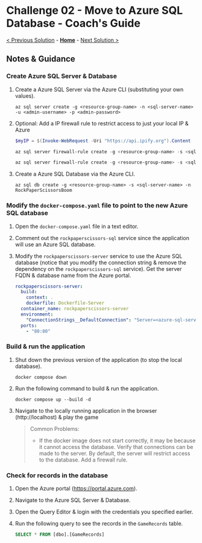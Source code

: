 # Challenge 02 - Move to Azure SQL Database - Coach's Guide

[< Previous Solution](./Solution-01.md) - **[Home](./README.md)** - [Next Solution >](./Solution-03.md)

## Notes & Guidance

### Create Azure SQL Server & Database

1.  Create a Azure SQL Server via the Azure CLI (substituting your own values).

    ```shell
    az sql server create -g <resource-group-name> -n <sql-server-name> -u <admin-username> -p <admin-password>
    ```

1.  Optional: Add a IP firewall rule to restrict access to just your local IP & Azure

    ```powershell
    $myIP = $(Invoke-WebRequest -Uri "https://api.ipify.org").Content

    az sql server firewall-rule create -g <resource-group-name> -s <sql-server-name> -n AllowMyIP --start-ip-address $myIP --end-ip-address $myIP

    az sql server firewall-rule create -g <resource-group-name> -s <sql-server-name> -n AllowAzure --start-ip-address 0.0.0.0 --end-ip-address 0.0.0.0
    ```

1.  Create a Azure SQL Database via the Azure CLI.

    ```shell
    az sql db create -g <resource-group-name> -s <sql-server-name> -n RockPaperScissorsBoom
    ```

### Modify the `docker-compose.yaml` file to point to the new Azure SQL database

1.  Open the `docker-compose.yaml` file in a text editor.

1.  Comment out the `rockpaperscissors-sql` service since the application will use an Azure SQL database.

1.  Modify the `rockpaperscissors-server` service to use the Azure SQL database (notice that you modify the connection string & remove the dependency on the `rockpaperscissors-sql` service). Get the server FQDN & database name from the Azure portal.

    ```yaml
    rockpaperscissors-server:
      build:
        context: .
        dockerfile: Dockerfile-Server
      container_name: rockpaperscissors-server
      environment:
        "ConnectionStrings__DefaultConnection": "Server=<azure-sql-server-fqdn>,1433;Database=<azure-sql-db-name>;User Id=<admin-username>;Password=<admin-password>;Encrypt=False;Persist Security Info=False;trusted_connection=False"
      ports:
        - "80:80"
    ```

### Build & run the application

1.  Shut down the previous version of the application (to stop the local database).

    ```shell
    docker compose down
    ```

1.  Run the following command to build & run the application.

    ```shell
    docker compose up --build -d
    ```

1.  Navigate to the locally running application in the browser (http://localhost) & play the game

    >Common Problems:
    > - If the docker image does not start correctly, it may be because it cannot access the database.  Verify that connections can be made to the server.  By default, the server will restrict access to the database.  Add a firewall rule.
### Check for records in the database

1.  Open the Azure portal (https://portal.azure.com).

1.  Navigate to the Azure SQL Server & Database.

1.  Open the Query Editor & login with the credentials you specified earlier.

1.  Run the following query to see the records in the `GameRecords` table.

    ```sql
    SELECT * FROM [dbo].[GameRecords]
    ```
